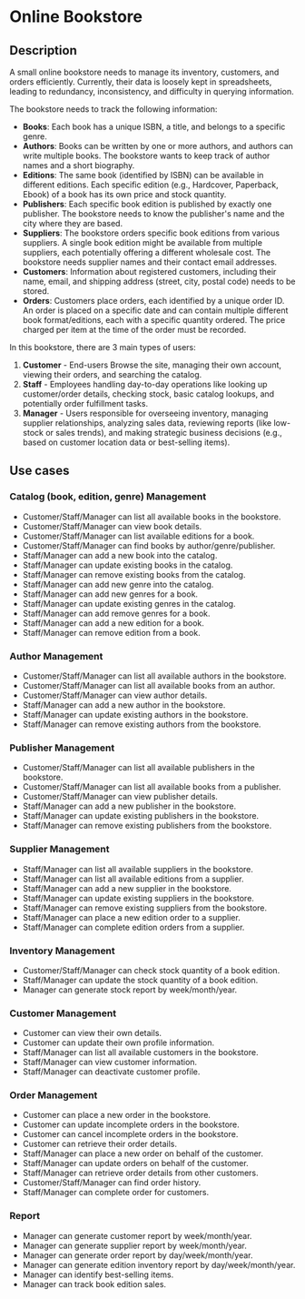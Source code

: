 # Online Bookstore

## Description
A small online bookstore needs to manage its inventory, customers, and orders efficiently. 
Currently, their data is loosely kept in spreadsheets, leading to redundancy, inconsistency, 
and difficulty in querying information.

The bookstore needs to track the following information:
- **Books**: Each book has a unique ISBN, a title, and belongs to a specific genre.
- **Authors**: Books can be written by one or more authors, and authors can write multiple books. 
The bookstore wants to keep track of author names and a short biography.
- **Editions**: The same book (identified by ISBN) can be available in different editions. 
Each specific edition (e.g., Hardcover, Paperback, Ebook) of a book has its own price and stock quantity.
- **Publishers**: Each specific book edition is published by exactly one publisher. 
The bookstore needs to know the publisher's name and the city where they are based.
- **Suppliers**: The bookstore orders specific book editions from various suppliers. 
A single book edition might be available from multiple suppliers, 
each potentially offering a different wholesale cost. 
The bookstore needs supplier names and their contact email addresses.
- **Customers**: Information about registered customers, including their name, email, 
and shipping address (street, city, postal code) needs to be stored.
- **Orders**: Customers place orders, each identified by a unique order ID. 
An order is placed on a specific date and can contain multiple different book format/editions, 
each with a specific quantity ordered. The price charged per item at the time of the order must be recorded.

In this bookstore, there are 3 main types of users:
1. **Customer** - End-users Browse the site, managing their own account, viewing their orders, and searching the catalog.
2. **Staff** - Employees handling day-to-day operations like looking up customer/order details, checking stock, 
basic catalog lookups, and potentially order fulfillment tasks.
3. **Manager** - Users responsible for overseeing inventory, managing supplier relationships, analyzing sales data, 
reviewing reports (like low-stock or sales trends), and making strategic business decisions 
(e.g., based on customer location data or best-selling items).

## Use cases
### Catalog (book, edition, genre) Management
- Customer/Staff/Manager can list all available books in the bookstore.
- Customer/Staff/Manager can view book details.
- Customer/Staff/Manager can list available editions for a book.
- Customer/Staff/Manager can find books by author/genre/publisher.
- Staff/Manager can add a new book into the catalog.
- Staff/Manager can update existing books in the catalog.
- Staff/Manager can remove existing books from the catalog.
- Staff/Manager can add new genre into the catalog.
- Staff/Manager can add new genres for a book.
- Staff/Manager can update existing genres in the catalog.
- Staff/Manager can add remove genres for a book.
- Staff/Manager can add a new edition for a book.
- Staff/Manager can remove edition from a book.

### Author Management
- Customer/Staff/Manager can list all available authors in the bookstore.
- Customer/Staff/Manager can list all available books from an author.
- Customer/Staff/Manager can view author details.
- Staff/Manager can add a new author in the bookstore.
- Staff/Manager can update existing authors in the bookstore.
- Staff/Manager can remove existing authors from the bookstore.

### Publisher Management
- Customer/Staff/Manager can list all available publishers in the bookstore.
- Customer/Staff/Manager can list all available books from a publisher.
- Customer/Staff/Manager can view publisher details.
- Staff/Manager can add a new publisher in the bookstore.
- Staff/Manager can update existing publishers in the bookstore.
- Staff/Manager can remove existing publishers from the bookstore.

### Supplier Management
- Staff/Manager can list all available suppliers in the bookstore.
- Staff/Manager can list all available editions from a supplier.
- Staff/Manager can add a new supplier in the bookstore.
- Staff/Manager can update existing suppliers in the bookstore.
- Staff/Manager can remove existing suppliers from the bookstore.
- Staff/Manager can place a new edition order to a supplier.
- Staff/Manager can complete edition orders from a supplier.

### Inventory Management
- Customer/Staff/Manager can check stock quantity of a book edition.
- Staff/Manager can update the stock quantity of a book edition.
- Manager can generate stock report by week/month/year.

### Customer Management
- Customer can view their own details.
- Customer can update their own profile information.
- Staff/Manager can list all available customers in the bookstore.
- Staff/Manager can view customer information.
- Staff/Manager can deactivate customer profile.

### Order Management 
- Customer can place a new order in the bookstore.
- Customer can update incomplete orders in the bookstore.
- Customer can cancel incomplete orders in the bookstore.
- Customer can retrieve their order details.
- Staff/Manager can place a new order on behalf of the customer.
- Staff/Manager can update orders on behalf of the customer.
- Staff/Manager can retrieve order details from other customers.
- Customer/Staff/Manager can find order history.
- Staff/Manager can complete order for customers.

### Report
- Manager can generate customer report by week/month/year.
- Manager can generate supplier report by week/month/year.
- Manager can generate order report by day/week/month/year.
- Manager can generate edition inventory report by day/week/month/year.
- Manager can identify best-selling items.
- Manager can track book edition sales.
